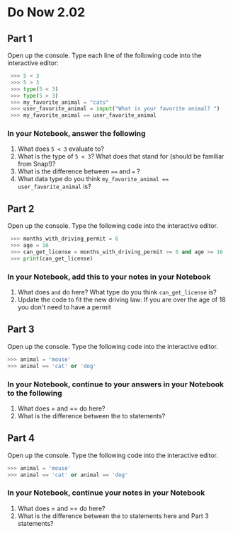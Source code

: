 # Do Now 2.02

## Part 1

Open up the console. Type each line of the following code into the interactive editor:

```python
 >>> 5 < 3
 >>> 5 > 3
 >>> type(5 < 3)
 >>> type(5 > 3)
 >>> my_favorite_animal = "cats"
 >>> user_favorite_animal = input("What is your favorite animal? ")
 >>> my_favorite_animal == user_favorite_animal
 ```

### In your Notebook, answer the following

1. What does `5 < 3` evaluate to?  
2. What is the type of `5 < 3`? What does that stand for (should be familiar from Snap!)?
3. What is the difference between `==` and `=` ?
4. What data type do you think `my_favorite_animal == user_favorite_animal` is?

## Part 2

Open up the console. Type the following code into the interactive editor.

```Python
 >>> months_with_driving_permit = 6
 >>> age = 16
 >>> can_get_license = months_with_driving_permit >= 6 and age >= 16
 >>> print(can_get_license)
```

### In your Notebook, add this to your notes in your Notebook

1. What does `and` do here? What type do you think `can_get_license` is?
2. Update the code to fit the new driving law: If you are over the age of 18 you don't need to have a permit

## Part 3

Open up the console. Type the following code into the interactive editor.

```Python
>>> animal = 'mouse'
>>> animal == 'cat' or 'dog'
```

### In your Notebook, continue to your answers in your Notebook to the following

1. What does = and == do here?
2. What is the difference between the to statements?

## Part 4

Open up the console. Type the following code into the interactive editor.

```Python
>>> animal = 'mouse'
>>> animal == 'cat' or animal == 'dog'
```

### In your Notebook, continue your notes in your Notebook

1. What does = and == do here?
2. What is the difference between the to statements here and Part 3 statements?
